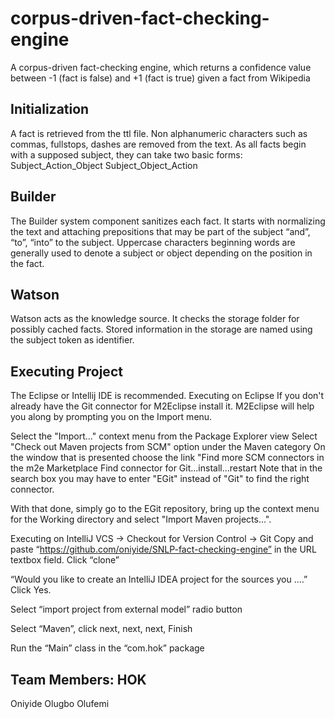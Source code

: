 # corpus-driven-fact-checking-engine
A corpus-driven fact-checking engine, which returns a confidence value between -1 (fact is false) and +1 (fact is true) given a fact from Wikipedia

## Initialization
A fact is retrieved from the ttl file. Non alphanumeric characters such as commas, fullstops, dashes are removed from the text. As all facts begin with a supposed subject, they can take two basic forms:
Subject_Action_Object
Subject_Object_Action
 


## Builder
The Builder system component sanitizes each fact. It starts with normalizing the text and attaching prepositions that may be part of the subject “and”, “to”, “into” to the subject.
Uppercase characters beginning words are generally used to denote a subject or object depending on the position in the fact. 

## Watson
Watson acts as the knowledge source. It checks the storage folder for possibly cached facts. Stored information in the storage are named using the subject token as identifier. 

## Executing Project
The Eclipse or Intellij IDE is recommended.
Executing on Eclipse
If you don't already have the Git connector for M2Eclipse install it. M2Eclipse will help you along by prompting you on the Import menu.

Select the "Import..." context menu from the Package Explorer view
Select "Check out Maven projects from SCM" option under the Maven category
On the window that is presented choose the link "Find more SCM connectors in the m2e Marketplace
Find connector for Git...install...restart
Note that in the search box you may have to enter "EGit" instead of "Git" to find the right connector.

With that done, simply go to the EGit repository, bring up the context menu for the Working directory and select "Import Maven projects...".

Executing on IntelliJ
VCS -> Checkout for Version Control -> Git
Copy and paste “https://github.com/oniyide/SNLP-fact-checking-engine” in the URL textbox field. Click “clone”

“Would you like to create an IntelliJ IDEA project for the sources you ....” Click Yes.

Select “import project from external model” radio button

Select “Maven”, click next, next, next, Finish

Run the “Main” class in the “com.hok” package

## Team Members: HOK
Oniyide Olugbo Olufemi

